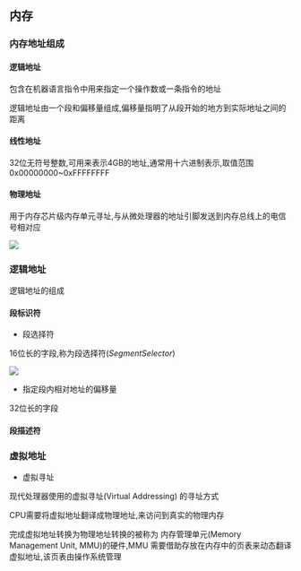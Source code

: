 <!--
 * @Description: 
 * @Version: 1.0
 * @Author: DaLao
 * @Email: dalao_li@163.com
 * @Date: 2022-02-21 21:55:08
 * @LastEditors: DaLao
 * @LastEditTime: 2022-07-03 20:07:55
-->

## 内存


### 内存地址组成


#### 逻辑地址

包含在机器语言指令中用来指定一个操作数或一条指令的地址

逻辑地址由一个段和偏移量组成,偏移量指明了从段开始的地方到实际地址之间的距离


#### 线性地址

32位无符号整数,可用来表示4GB的地址,通常用十六进制表示,取值范围0x00000000~0xFFFFFFFF


#### 物理地址

用于内存芯片级内存单元寻址,与从微处理器的地址引脚发送到内存总线上的电信号相对应


![](https://cdn.hurra.ltd/img/2022-3-21-2215.svg)



### 逻辑地址


逻辑地址的组成


#### 段标识符


- 段选择符

16位长的字段,称为段选择符($Segment Selector$)

![](https://cdn.hurra.ltd/img/2022-3-22-2238.svg)


- 指定段内相对地址的偏移量

32位长的字段


#### 段描述符



### 虚拟地址


- 虚拟寻址

现代处理器使用的虚拟寻址(Virtual Addressing) 的寻址方式

CPU需要将虚拟地址翻译成物理地址,来访问到真实的物理内存

完成虚拟地址转换为物理地址转换的被称为 内存管理单元(Memory Management Unit, MMU)的硬件,MMU 需要借助存放在内存中的页表来动态翻译虚拟地址,该页表由操作系统管理